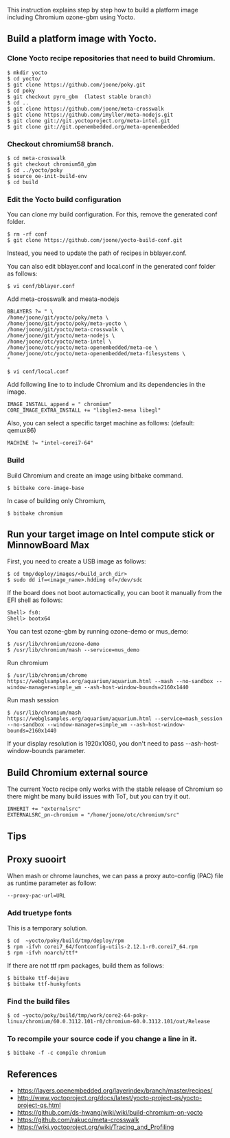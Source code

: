 This instruction explains step by step how to build a platform image including Chromium ozone-gbm using Yocto.

## Build a platform image with Yocto.
### Clone Yocto recipe repositories that need to build Chromium.
```
$ mkdir yocto
$ cd yocto/
$ git clone https://github.com/joone/poky.git
$ cd poky
$ git checkout pyro_gbm  (latest stable branch)
$ cd ..
$ git clone https://github.com/joone/meta-crosswalk
$ git clone https://github.com/imyller/meta-nodejs.git
$ git clone git://git.yoctoproject.org/meta-intel.git
$ git clone git://git.openembedded.org/meta-openembedded
```
### Checkout chromium58 branch.
```
$ cd meta-crosswalk
$ git checkout chromium58_gbm
$ cd ../yocto/poky
$ source oe-init-build-env
$ cd build
```
### Edit the Yocto build configuration
You can clone my build configuration. For this, remove the generated conf folder.
```
$ rm -rf conf
$ git clone https://github.com/joone/yocto-build-conf.git
```
Instead, you need to update the path of recipes in bblayer.conf.

You can also edit bblayer.conf and local.conf in the generated conf folder as follows:
```
$ vi conf/bblayer.conf
```
Add meta-crosswalk and meata-nodejs
```
BBLAYERS ?= " \
/home/joone/git/yocto/poky/meta \
/home/joone/git/yocto/poky/meta-yocto \
/home/joone/git/yocto/meta-crosswalk \
/home/joone/git/yocto/meta-nodejs \
/home/joone/otc/yocto/meta-intel \
/home/joone/otc/yocto/meta-openembedded/meta-oe \
/home/joone/otc/yocto/meta-openembedded/meta-filesystems \
"
```
```
$ vi conf/local.conf
```
Add following line to to include Chromium and its dependencies in the image.
```
IMAGE_INSTALL_append = " chromium"
CORE_IMAGE_EXTRA_INSTALL += "libgles2-mesa libegl"

```
Also, you can select a specific target machine as follows: (default: qemux86)
```
MACHINE ?= "intel-corei7-64"
```

### Build
Build Chromium and create an image using bitbake command.
```
$ bitbake core-image-base
```
In case of building only Chromium,
```
$ bitbake chromium
```

## Run your target image on Intel compute stick or MinnowBoard Max
First, you need to create a USB image as follows:
```
$ cd tmp/deploy/images/<build_arch_dir>
$ sudo dd if=<image_name>.hddimg of=/dev/sdc
```

If the board does not boot automactically, you can boot it manually from the EFI shell as follows:
```
Shell> fs0:
Shell> bootx64
```
You can test ozone-gbm by running ozone-demo or mus_demo:
```
$ /usr/lib/chromium/ozone-demo
$ /usr/lib/chromium/mash --service=mus_demo
```
Run chromium
```
$ /usr/lib/chromium/chrome https://webglsamples.org/aquarium/aquarium.html --mash --no-sandbox --window-manager=simple_wm --ash-host-window-bounds=2160x1440

```
Run mash session
```
$ /usr/lib/chromium/mash https://webglsamples.org/aquarium/aquarium.html --service=mash_session --no-sandbox --window-manager=simple_wm --ash-host-window-bounds=2160x1440
```
If your display resolution is 1920x1080, you don't need to pass --ash-host-window-bounds parameter.

## Build Chromium external source
The current Yocto recipe only works with the stable release of Chromium so there might be many build issues with ToT, but you can try it out.
```
INHERIT += "externalsrc"
EXTERNALSRC_pn-chromium = "/home/joone/otc/chromium/src"
```

## Tips

## Proxy suooirt
When mash or chrome launches, we can pass a proxy auto-config (PAC) file as runtime parameter as follow:
```
--proxy-pac-url=URL
```

### Add truetype fonts
This is a temporary solution.
```
$ cd  ~yocto/poky/build/tmp/deploy/rpm 
$ rpm -ifvh corei7_64/fontconfig-utils-2.12.1-r0.corei7_64.rpm
$ rpm -ifvh noarch/ttf*
```
If there are not ttf rpm packages, build them as follows:
```
$ bitbake ttf-dejavu
$ bitbake ttf-hunkyfonts
```
### Find the build files
```
$ cd ~yocto/poky/build/tmp/work/core2-64-poky-linux/chromium/60.0.3112.101-r0/chromium-60.0.3112.101/out/Release
```
### To recompile your source code if you change a line in it.
```
$ bitbake -f -c compile chromium
```
## References
* https://layers.openembedded.org/layerindex/branch/master/recipes/
* http://www.yoctoproject.org/docs/latest/yocto-project-qs/yocto-project-qs.html
* https://github.com/ds-hwang/wiki/wiki/build-chromium-on-yocto
* https://github.com/rakuco/meta-crosswalk
* https://wiki.yoctoproject.org/wiki/Tracing_and_Profiling

